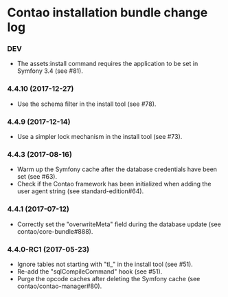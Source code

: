 # Contao installation bundle change log

### DEV

 * The assets:install command requires the application to be set in Symfony 3.4 (see #81).

### 4.4.10 (2017-12-27)

 * Use the schema filter in the install tool (see #78).

### 4.4.9 (2017-12-14)

 * Use a simpler lock mechanism in the install tool (see #73).

### 4.4.3 (2017-08-16)

 * Warm up the Symfony cache after the database credentials have been set (see #63).
 * Check if the Contao framework has been initialized when adding the user agent string (see standard-edition#64).

### 4.4.1 (2017-07-12)

 * Correctly set the "overwriteMeta" field during the database update (see contao/core-bundle#888).

### 4.4.0-RC1 (2017-05-23)

 * Ignore tables not starting with "tl_" in the install tool (see #51).
 * Re-add the "sqlCompileCommand" hook (see #51).
 * Purge the opcode caches after deleting the Symfony cache (see contao/contao-manager#80).
